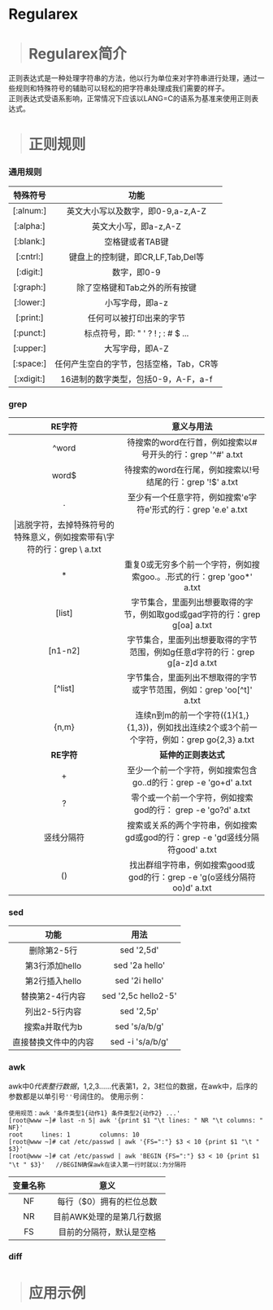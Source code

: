 # Regularex #
> # Regularex简介 #
正则表达式是一种处理字符串的方法，他以行为单位来对字符串进行处理，通过一些规则和特殊符号的辅助可以轻松的把字符串处理成我们需要的样子。  
正则表达式受语系影响，正常情况下应该以LANG=C的语系为基准来使用正则表达式。

> # 正则规则 #

### 通用规则 ###
|特殊符号|功能|
|:-:|:-:|
|[:alnum:]|英文大小写以及数字，即0-9,a-z,A-Z|
|[:alpha:]|英文大小写，即a-z,A-Z|
|[:blank:]|空格键或者TAB键|
|[:cntrl:]|键盘上的控制键，即CR,LF,Tab,Del等|
|[:digit:]|数字，即0-9|
|[:graph:]|除了空格键和Tab之外的所有按键|
|[:lower:]|小写字母，即a-z|
|[:print:]|任何可以被打印出来的字节|
|[:punct:]|标点符号，即: " ' ? ! ; : # $ ...|
|[:upper:]|大写字母，即A-Z|
|[:space:]|任何产生空白的字节，包括空格，Tab，CR等|
|[:xdigit:]|16进制的数字类型，包括0-9，A-F，a-f|

### grep ###
|RE字符|意义与用法|
|:-:|:-:|
|^word|待搜索的word在行首，例如搜索以#号开头的行：grep '^#' a.txt|
|word$|待搜索的word在行尾，例如搜索以!号结尾的行：grep '!$' a.txt|
|.|至少有一个任意字符，例如搜索'e字符e'形式的行：grep 'e.e' a.txt|
|\|逃脱字符，去掉特殊符号的特殊意义，例如搜索带有\字符的行：grep \\ a.txt|
|*|重复0或无穷多个前一个字符，例如搜索goo.。.形式的行：grep 'goo*' a.txt|
|[list]|字节集合，里面列出想要取得的字节，例如取god或gad字符的行：grep g[oa] a.txt|
|[n1-n2]|字节集合，里面列出想要取得的字节范围，例如g任意d字符的行：grep g[a-z]d a.txt|
|[^list]|字节集合，里面列出不想取得的字节或字节范围，例如：grep 'oo[^t]' a.txt|
|\{n,m\}|连续n到m的前一个字符({1}{1,}{1,3})，例如找出连续2个或3个前一个字符，例如：grep go\{2,3\} a.txt|
|**RE字符**|**延伸的正则表达式**|
|+|至少一个前一个字符，例如搜索包含go..d的行：grep -e 'go+d' a.txt|
|?|零个或一个前一个字符，例如搜索god的行： grep -e 'go?d' a.txt|
|竖线分隔符|搜索或关系的两个字符串，例如搜索gd或god的行：grep -e 'gd竖线分隔符good' a.txt|
|()|找出群组字符串，例如搜索good或god的行：grep -e 'g(o竖线分隔符oo)d' a.txt|

### sed ###
|功能|用法|
|:-:|:-:|
|删除第2-5行|sed '2,5d'|
|第3行添加hello|sed '2a hello'|
|第2行插入hello|sed '2i hello'|
|替换第2-4行内容|sed '2,5c hello2-5'|
|列出2-5行内容|sed '2,5p'|
|搜索a并取代为b|sed 's/a/b/g'|
|直接替换文件中的内容|sed -i 's/a/b/g'|

### awk ###
awk中$0代表整行数据，$1,$2,$3......代表第1，2，3栏位的数据，在awk中，后序的参数都是以单引号`''`号阔住的。
使用示例：
```
使用规范：awk '条件类型1{动作1} 条件类型2{动作2} ...'
[root@www ~]# last -n 5| awk '{print $1 "\t lines: " NR "\t columns: " NF}'
root     lines: 1        columns: 10
[root@www ~]# cat /etc/passwd | awk '{FS=":"} $3 < 10 {print $1 "\t " $3}'
[root@www ~]# cat /etc/passwd | awk 'BEGIN {FS=":"} $3 < 10 {print $1 "\t " $3}'   //BEGIN确保awk在读入第一行时就以:为分隔符
```
|变量名称|意义|
|:-:|:-:|
|NF|每行（$0）拥有的栏位总数|
|NR|目前AWK处理的是第几行数据|
|FS|目前的分隔符，默认是空格|

### diff ###


> # 应用示例 #
```
```
